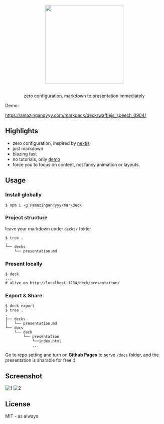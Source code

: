 <div align="center" style="margin-top: 30px; margin-bottom: 30px">
    <img src="https://user-images.githubusercontent.com/7886068/62777794-60331580-ba63-11e9-9e32-4b937a81ab08.png" width="250px"/>
</div>

<p align="center">
zero configuration, markdown to presentation immediately
</p>

Demo:

https://amazingandyyy.com/markdeck/deck/wafflejs_speech_0904/

## Highlights

- zero configuration, inspired by [nextjs](https://github.com/zeit/next.js)
- just markdown
- blazing fast
- no tutorials, only [demo](https://github.com/amazingandyyy/markdeck/tree/master/demo)
- force you to focus on content, not fancy animation or layouts.

## Usage

### Install globally

```
$ npm i -g @amazingandyyy/markdeck
```

### Project structure

leave your markdown under `decks/` folder

```
$ tree .
.
└── decks
    └── presentation.md
```

### Present locally

```
$ deck
...
# alive on http://localhost:1234/deck/presentation/
```

### Export & Share
```
$ deck export
$ tree .
.
├── decks
│   └── presentation.md
└── docs
    └── deck
        └── presentation
            └──index.html
            ...
```

Go to repo setting and turn on **Github Pages** to serve `/docs` folder, and the presentation is sharable for free :)

## Screenshot

![1](https://user-images.githubusercontent.com/7886068/62819284-cffadc00-bb07-11e9-9cc1-5d69261fe2d5.png)
![2](https://user-images.githubusercontent.com/7886068/62819283-cffadc00-bb07-11e9-8927-d4219e8dbcad.png)

## License

MIT - as always
